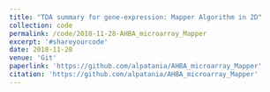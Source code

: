 ```yaml
---
title: "TDA summary for gene-expression: Mapper Algorithm in 2D"
collection: code
permalink: /code/2018-11-28-AHBA_microarray_Mapper
excerpt: '#shareyourcode'
date: 2018-11-28
venue: 'Git'
paperlink: 'https://github.com/alpatania/AHBA_microarray_Mapper'
citation: 'https://github.com/alpatania/AHBA_microarray_Mapper'
---
```

